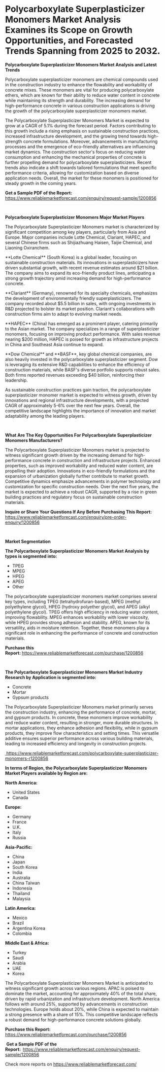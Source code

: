 <p><h1>Polycarboxylate Superplasticizer Monomers Market Analysis Examines its Scope on Growth Opportunities, and Forecasted Trends Spanning from 2025 to 2032.</h1></p><p><strong>Polycarboxylate Superplasticizer Monomers Market Analysis and Latest Trends</strong></p>
<p><p>Polycarboxylate superplasticizer monomers are chemical compounds used in the construction industry to enhance the flowability and workability of concrete mixes. These monomers are vital for producing polycarboxylate ethers, which are known for their ability to reduce water content in concrete while maintaining its strength and durability. The increasing demand for high-performance concrete in various construction applications is driving the growth of the polycarboxylate superplasticizer monomers market.</p><p>The Polycarboxylate Superplasticizer Monomers Market is expected to grow at a CAGR of 5.1% during the forecast period. Factors contributing to this growth include a rising emphasis on sustainable construction practices, increased infrastructure development, and the growing trend towards high-strength concrete formulations. Moreover, advancements in manufacturing processes and the emergence of eco-friendly alternatives are influencing market dynamics. The construction sector's focus on reducing water consumption and enhancing the mechanical properties of concrete is further propelling demand for polycarboxylate superplasticizers. Recent trends also indicate a shift towards tailored formulations that meet specific performance criteria, allowing for customization based on diverse application needs. Overall, the market for these monomers is positioned for steady growth in the coming years.</p></p>
<p><strong>Get a Sample PDF of the Report:&nbsp;</strong> <a href="https://www.reliablemarketforecast.com/enquiry/request-sample/1200856?utm_campaign=3203&utm_medium=2&utm_source=Github&utm_content=ia&utm_term=22032025&utm_id=polycarboxylate-superplasticizer-monomers">https://www.reliablemarketforecast.com/enquiry/request-sample/1200856</a></p>
<p>&nbsp;</p>
<p><strong>Polycarboxylate Superplasticizer Monomers Major Market Players</strong></p>
<p><p>The Polycarboxylate Superplasticizer Monomers market is characterized by significant competition among key players, particularly from Asia and Europe. Major companies include Lotte Chemical, Clariant, HAPEC, and several Chinese firms such as Shijiazhuang Haisen, Taijie Chemical, and Liaoning Oxiranchem.</p><p>**Lotte Chemical** (South Korea) is a global leader, focusing on sustainable construction materials. Its innovations in superplasticizers have driven substantial growth, with recent revenue estimates around $21 billion. The company aims to expand its eco-friendly product lines, anticipating a strong growth trajectory amid increasing demand for high-performance concrete.</p><p>**Clariant** (Germany), renowned for its specialty chemicals, emphasizes the development of environmentally friendly superplasticizers. The company recorded about $5.5 billion in sales, with ongoing investments in R&D projected to bolster its market position. Clariant's collaborations with construction firms aim to adapt to evolving market needs.</p><p>**HAPEC** (China) has emerged as a prominent player, catering primarily to the Asian market. The company specializes in a range of superplasticizer monomers, focusing on improving product performance. With sales revenue nearing $200 million, HAPEC is poised for growth as infrastructure projects in China and Southeast Asia continue to expand.</p><p>**Dow Chemical** and **BASF**, key global chemical companies, are also heavily invested in the polycarboxylate superplasticizer segment. Dow is leveraging its extensive R&D capabilities to enhance the efficiency of construction materials, while BASF's diverse portfolio supports robust sales. Both firms reported revenues exceeding $40 billion, reinforcing their leadership.</p><p>As sustainable construction practices gain traction, the polycarboxylate superplasticizer monomer market is expected to witness growth, driven by innovations and regional infrastructure developments, with a projected CAGR of approximately 5-6% over the next few years. Overall, the competitive landscape highlights the importance of innovation and market adaptability among the leading players.</p></p>
<p>&nbsp;</p>
<p><strong>What Are The Key Opportunities For Polycarboxylate Superplasticizer Monomers Manufacturers?</strong></p>
<p><p>The Polycarboxylate Superplasticizer Monomers market is projected to witness significant growth driven by the increasing demand for high-performance concrete in construction and infrastructure projects. Enhanced properties, such as improved workability and reduced water content, are propelling their adoption. Innovations in eco-friendly formulations and the expansion of urbanization globally further contribute to market growth. Competitive dynamics emphasize advancements in polymer technology and customization for specific construction needs. Over the next five years, the market is expected to achieve a robust CAGR, supported by a rise in green building practices and regulatory focus on sustainable construction materials.</p></p>
<p><strong>Inquire or Share Your Questions If Any Before Purchasing This Report:</strong> <a href="https://www.reliablemarketforecast.com/enquiry/pre-order-enquiry/1200856?utm_campaign=3203&utm_medium=2&utm_source=Github&utm_content=ia&utm_term=22032025&utm_id=polycarboxylate-superplasticizer-monomers">https://www.reliablemarketforecast.com/enquiry/pre-order-enquiry/1200856</a></p>
<p>&nbsp;</p>
<p><strong>Market Segmentation</strong></p>
<p><strong>The Polycarboxylate Superplasticizer Monomers Market Analysis by types is segmented into:</strong></p>
<p><ul><li>TPEG</li><li>MPEG</li><li>HPEG</li><li>APEG</li><li>Other</li></ul></p>
<p><p>The polycarboxylate superplasticizer monomers market comprises several key types, including TPEG (tetrahydrofuran-based), MPEG (methyl polyethylene glycol), HPEG (hydroxy polyether glycol), and APEG (alkyl polyethylene glycol). TPEG offers high efficiency in reducing water content, improving flowability. MPEG enhances workability with lower viscosity, while HPEG provides strong adhesion and stability. APEG, known for its versatility, aids in moisture retention. Together, these monomers play a significant role in enhancing the performance of concrete and construction materials.</p></p>
<p><strong>Purchase this Report:&nbsp;</strong><a href="https://www.reliablemarketforecast.com/purchase/1200856?utm_campaign=3203&utm_medium=2&utm_source=Github&utm_content=ia&utm_term=22032025&utm_id=polycarboxylate-superplasticizer-monomers">https://www.reliablemarketforecast.com/purchase/1200856</a></p>
<p>&nbsp;</p>
<p><strong>The Polycarboxylate Superplasticizer Monomers Market Industry Research by Application is segmented into:</strong></p>
<p><ul><li>Concrete</li><li>Mortar</li><li>Gypsum products</li></ul></p>
<p><p>The Polycarboxylate Superplasticizer Monomers market primarily serves the construction industry, enhancing the performance of concrete, mortar, and gypsum products. In concrete, these monomers improve workability and reduce water content, resulting in stronger, more durable structures. In mortar applications, they enhance adhesion and flexibility, while in gypsum products, they improve flow characteristics and setting times. This versatile additive ensures superior performance across various building materials, leading to increased efficiency and longevity in construction projects.</p></p>
<p><a href="https://www.reliablemarketforecast.com/polycarboxylate-superplasticizer-monomers-r1200856?utm_campaign=3203&utm_medium=2&utm_source=Github&utm_content=ia&utm_term=22032025&utm_id=polycarboxylate-superplasticizer-monomers">&nbsp;https://www.reliablemarketforecast.com/polycarboxylate-superplasticizer-monomers-r1200856</a></p>
<p><strong>In terms of Region, the Polycarboxylate Superplasticizer Monomers Market Players available by Region are:</strong></p>
<p>
    <p> <strong> North America: </strong>
        <ul>
            <li>United States</li>
            <li>Canada</li>
        </ul>
        </p> 
    <p> <strong> Europe: </strong>
        <ul>
            <li>Germany</li>
            <li>France</li>
            <li>U.K.</li>
            <li>Italy</li>
            <li>Russia</li>
        </ul>
        </p> 
    <p> <strong> Asia-Pacific: </strong>
        <ul>
            <li>China</li>
            <li>Japan</li>
            <li>South Korea</li>
            <li>India</li>
            <li>Australia</li>
            <li>China Taiwan</li>
            <li>Indonesia</li>
            <li>Thailand</li>
            <li>Malaysia</li>
        </ul>
        </p> 
    <p> <strong> Latin America: </strong>
        <ul>
            <li>Mexico</li>
            <li>Brazil</li>
            <li>Argentina Korea</li>
            <li>Colombia</li>
        </ul>
        </p> 
    <p> <strong> Middle East & Africa: </strong>
        <ul>
            <li>Turkey</li>
            <li>Saudi</li>
            <li>Arabia</li>
            <li>UAE</li>
            <li>Korea</li>
        </ul>
    </p>
    </p>
<p><p>The Polycarboxylate Superplasticizer Monomers Market is anticipated to witness significant growth across various regions. APAC is poised to dominate the market, accounting for approximately 40% of the total share, driven by rapid urbanization and infrastructure development. North America follows with around 25%, supported by advancements in construction technologies. Europe holds about 20%, while China is expected to maintain a strong presence with a share of 15%. This competitive landscape reflects a robust demand for high-performance concrete solutions globally.</p></p>
<p><strong>Purchase this Report: </strong><a href="https://www.reliablemarketforecast.com/purchase/1200856?utm_campaign=3203&utm_medium=2&utm_source=Github&utm_content=ia&utm_term=22032025&utm_id=polycarboxylate-superplasticizer-monomers">https://www.reliablemarketforecast.com/purchase/1200856</a></p>
<p>&nbsp;<strong>Get a Sample PDF of the Report:&nbsp;&nbsp;</strong><a href="https://www.reliablemarketforecast.com/enquiry/request-sample/1200856?utm_campaign=3203&utm_medium=2&utm_source=Github&utm_content=ia&utm_term=22032025&utm_id=polycarboxylate-superplasticizer-monomers">https://www.reliablemarketforecast.com/enquiry/request-sample/1200856</a></p>
<p><strong></strong></p>
<p>Check more reports on <a href="https://www.reliablemarketforecast.com/?utm_campaign=3203&utm_medium=2&utm_source=Github&utm_content=ia&utm_term=22032025&utm_id=polycarboxylate-superplasticizer-monomers">https://www.reliablemarketforecast.com/</a></p>